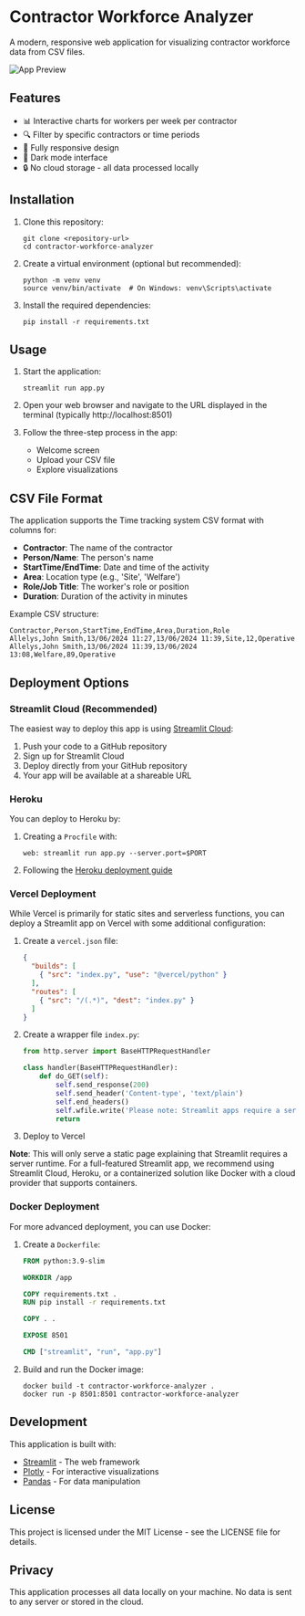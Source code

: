 # Contractor Workforce Analyzer

A modern, responsive web application for visualizing contractor workforce data from CSV files.

![App Preview](https://img.icons8.com/fluency/240/analytics.png)

## Features

- 📊 Interactive charts for workers per week per contractor
- 🔍 Filter by specific contractors or time periods
- 📱 Fully responsive design
- 🌙 Dark mode interface
- 🔒 No cloud storage - all data processed locally

## Installation

1. Clone this repository:
   ```
   git clone <repository-url>
   cd contractor-workforce-analyzer
   ```

2. Create a virtual environment (optional but recommended):
   ```
   python -m venv venv
   source venv/bin/activate  # On Windows: venv\Scripts\activate
   ```

3. Install the required dependencies:
   ```
   pip install -r requirements.txt
   ```

## Usage

1. Start the application:
   ```
   streamlit run app.py
   ```

2. Open your web browser and navigate to the URL displayed in the terminal (typically http://localhost:8501)

3. Follow the three-step process in the app:
   - Welcome screen
   - Upload your CSV file
   - Explore visualizations

## CSV File Format

The application supports the Time tracking system CSV format with columns for:
- **Contractor**: The name of the contractor
- **Person/Name**: The person's name
- **StartTime/EndTime**: Date and time of the activity
- **Area**: Location type (e.g., 'Site', 'Welfare')
- **Role/Job Title**: The worker's role or position
- **Duration**: Duration of the activity in minutes

Example CSV structure:
```
Contractor,Person,StartTime,EndTime,Area,Duration,Role
Allelys,John Smith,13/06/2024 11:27,13/06/2024 11:39,Site,12,Operative
Allelys,John Smith,13/06/2024 11:39,13/06/2024 13:08,Welfare,89,Operative
```

## Deployment Options

### Streamlit Cloud (Recommended)

The easiest way to deploy this app is using [Streamlit Cloud](https://streamlit.io/cloud):

1. Push your code to a GitHub repository
2. Sign up for Streamlit Cloud
3. Deploy directly from your GitHub repository
4. Your app will be available at a shareable URL

### Heroku

You can deploy to Heroku by:

1. Creating a `Procfile` with:
   ```
   web: streamlit run app.py --server.port=$PORT
   ```
2. Following the [Heroku deployment guide](https://devcenter.heroku.com/articles/getting-started-with-python)

### Vercel Deployment

While Vercel is primarily for static sites and serverless functions, you can deploy a Streamlit app on Vercel with some additional configuration:

1. Create a `vercel.json` file:
   ```json
   {
     "builds": [
       { "src": "index.py", "use": "@vercel/python" }
     ],
     "routes": [
       { "src": "/(.*)", "dest": "index.py" }
     ]
   }
   ```

2. Create a wrapper file `index.py`:
   ```python
   from http.server import BaseHTTPRequestHandler

   class handler(BaseHTTPRequestHandler):
       def do_GET(self):
           self.send_response(200)
           self.send_header('Content-type', 'text/plain')
           self.end_headers()
           self.wfile.write('Please note: Streamlit apps require a server runtime and cannot be deployed directly on Vercel. Consider using Streamlit Cloud or Heroku instead.'.encode())
           return
   ```

3. Deploy to Vercel

**Note**: This will only serve a static page explaining that Streamlit requires a server runtime. For a full-featured Streamlit app, we recommend using Streamlit Cloud, Heroku, or a containerized solution like Docker with a cloud provider that supports containers.

### Docker Deployment

For more advanced deployment, you can use Docker:

1. Create a `Dockerfile`:
   ```dockerfile
   FROM python:3.9-slim

   WORKDIR /app

   COPY requirements.txt .
   RUN pip install -r requirements.txt

   COPY . .

   EXPOSE 8501

   CMD ["streamlit", "run", "app.py"]
   ```

2. Build and run the Docker image:
   ```
   docker build -t contractor-workforce-analyzer .
   docker run -p 8501:8501 contractor-workforce-analyzer
   ```

## Development

This application is built with:
- [Streamlit](https://streamlit.io/) - The web framework
- [Plotly](https://plotly.com/) - For interactive visualizations
- [Pandas](https://pandas.pydata.org/) - For data manipulation

## License

This project is licensed under the MIT License - see the LICENSE file for details.

## Privacy

This application processes all data locally on your machine. No data is sent to any server or stored in the cloud. 